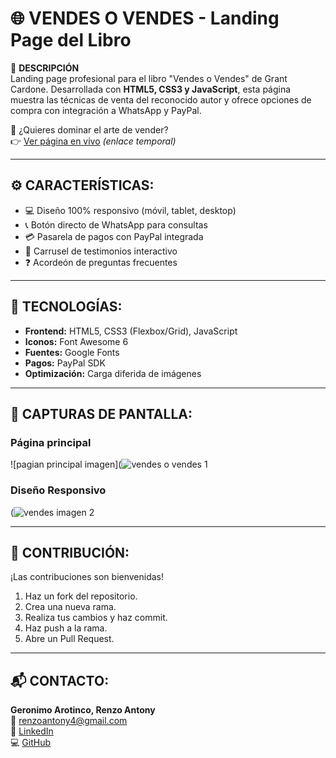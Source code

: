 # 🌐 VENDES O VENDES - Landing Page del Libro

📌 **DESCRIPCIÓN**  
Landing page profesional para el libro "Vendes o Vendes" de Grant Cardone. Desarrollada con **HTML5, CSS3 y JavaScript**, esta página muestra las técnicas de venta del reconocido autor y ofrece opciones de compra con integración a WhatsApp y PayPal.

🚀 ¿Quieres dominar el arte de vender?  
👉 [Ver página en vivo](#) *(enlace temporal)*

---

## ⚙️ CARACTERÍSTICAS:

- 💻 Diseño 100% responsivo (móvil, tablet, desktop)
- 📞 Botón directo de WhatsApp para consultas
- 💳 Pasarela de pagos con PayPal integrada
- 🌟 Carrusel de testimonios interactivo
- ❓ Acordeón de preguntas frecuentes

---

## 🧰 TECNOLOGÍAS:

- **Frontend:** HTML5, CSS3 (Flexbox/Grid), JavaScript
- **Iconos:** Font Awesome 6
- **Fuentes:** Google Fonts
- **Pagos:** PayPal SDK
- **Optimización:** Carga diferida de imágenes

---

## 📸 CAPTURAS DE PANTALLA:

### Página principal
![pagian principal imagen](![vendes o vendes 1](https://github.com/user-attachments/assets/1dfd97b8-e789-4c3e-8ef8-7b1cce5d6231)


### Diseño Responsivo
(![vendes imagen 2 ](https://github.com/user-attachments/assets/22ca3ddc-4dde-4c54-b722-79df5861e1cc)


---

## 🤝 CONTRIBUCIÓN:

¡Las contribuciones son bienvenidas!

1. Haz un fork del repositorio.
2. Crea una nueva rama.
3. Realiza tus cambios y haz commit.
4. Haz push a la rama.
5. Abre un Pull Request.

---

## 📬 CONTACTO:

**Geronimo Arotinco, Renzo Antony**  
📧 renzoantony4@gmail.com  
🔗 [LinkedIn](https://www.linkedin.com/in/renzogeronimo)  
💻 [GitHub](https://github.com/antonygeronimo)



